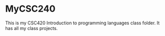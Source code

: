 # MyCSC240
This is my CSC420 Introduction to programming languages class folder.
It has all my class projects.
